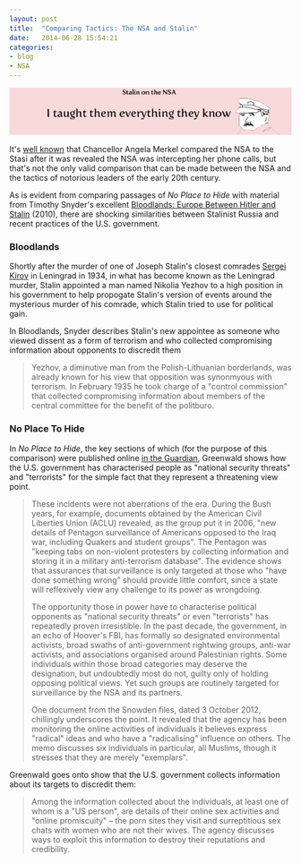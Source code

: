 ```yaml
---
layout: post
title:  "Comparing Tactics: The NSA and Stalin"
date:   2014-06-28 15:54:21
categories: 
- blog
- NSA
---
```


<img class="image-center" src="/stalin.png">

It's <a href="http://rt.com/news/merkel-calls-nsa-stasi-408/">well known</a> that Chancellor Angela Merkel compared the NSA to the Stasi after it was revealed the NSA was intercepting her phone calls, but that's not the only valid comparison that can be made between the NSA and the tactics of notorious leaders of the early 20th century. 

As is evident from comparing passages of <i>No Place to Hide</i> with material from Timothy Snyder's excellent <a href="http://www.amazon.ca/Bloodlands-Europe-Between-Hitler-Stalin/dp/0465031471">Bloodlands: Europe Between Hitler and Stalin</a> (2010), there are shocking similarities between Stalinist Russia and recent practices of the U.S. government. 

<h3>Bloodlands</h3>

Shortly after the murder of one of Joseph Stalin's closest comrades <a href="http://en.wikipedia.org/wiki/Sergey_Kirov">Sergei Kirov</a> in Leningrad in 1934, in what has become known as the Leningrad murder, Stalin appointed a man named Nikolia Yezhov to a high position in his government to help propogate Stalin's version of events around the mysterious murder of his comrade, which Stalin tried to use for political gain. 

In Bloodlands, Snyder describes Stalin's new appointee as someone who viewed dissent as a form of terrorism and who collected compromising information about opponents to discredit them

<blockquote>
Yezhov, a diminutive man from the Polish-Lithuanian borderlands, was already known for his view that opposition was synonmyous with terrorism. In February 1935 he took charge of a "control commission" that collected compromising information about members of the central committee for the benefit of the politburo. 

</blockquote>

<h3>No Place To Hide</h3>
In <i>No Place to Hide</i>, the key sections of which (for the purpose of this comparison) were published online <a href="http://www.theguardian.com/world/2014/may/13/glenn-greenwald-anonymous-mass-surveillance-governments-nasa-no-place-to-hide">in the Guardian</a>, Greenwald shows how the U.S. government has characterised people as "national security threats" and "terrorists" for the simple fact that they represent a threatening view point. 

<blockquote>
These incidents were not aberrations of the era. During the Bush years, for example, documents obtained by the American Civil Liberties Union (ACLU) revealed, as the group put it in 2006, "new details of Pentagon surveillance of Americans opposed to the Iraq war, including Quakers and student groups". The Pentagon was "keeping tabs on non-violent protesters by collecting information and storing it in a military anti-terrorism database". The evidence shows that assurances that surveillance is only targeted at those who "have done something wrong" should provide little comfort, since a state will reflexively view any challenge to its power as wrongdoing.

The opportunity those in power have to characterise political opponents as "national security threats" or even "terrorists" has repeatedly proven irresistible. In the past decade, the government, in an echo of Hoover's FBI, has formally so designated environmental activists, broad swaths of anti-government rightwing groups, anti-war activists, and associations organised around Palestinian rights. Some individuals within those broad categories may deserve the designation, but undoubtedly most do not, guilty only of holding opposing political views. Yet such groups are routinely targeted for surveillance by the NSA and its partners.

One document from the Snowden files, dated 3 October 2012, chillingly underscores the point. It revealed that the agency has been monitoring the online activities of individuals it believes express "radical" ideas and who have a "radicalising" influence on others. The memo discusses six individuals in particular, all Muslims, though it stresses that they are merely "exemplars".

</blockquote>

Greenwald goes onto show that the U.S. government collects information about its targets to discredit them:

<blockquote>
Among the information collected about the individuals, at least one of whom is a "US person", are details of their online sex activities and "online promiscuity" – the porn sites they visit and surreptitious sex chats with women who are not their wives. The agency discusses ways to exploit this information to destroy their reputations and credibility.
</blockquote>



